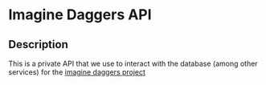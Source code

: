 # Imagine Daggers API

## Description

This is a private API that we use to interact with the database (among other services) for the [imagine daggers project](https://github.com/sneakycrow/imagine-daggers)
